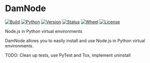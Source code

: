 # DamNode

[![Build](https://travis-ci.org/bachew/damnode.svg?branch=master)](https://travis-ci.org/bachew/damnode)
[![Python](https://img.shields.io/pypi/pyversions/damnode.svg)]()
[![Version](https://img.shields.io/pypi/v/damnode.svg)]()
[![Status](https://img.shields.io/pypi/status/damnode.svg)]()
[![Wheel](https://img.shields.io/pypi/wheel/damnode.svg)]()
[![License](https://img.shields.io/pypi/l/damnode.svg)]()

Node.js in Python virtual environments

DamNode allows you to easily install and use Node.js in Python virtual environments.

TODO: Clean up tests, use PyTest and Tox, implement uninstall
